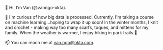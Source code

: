 👋 Hi, I’m Van (@vanngo-okta).

👀 I'm curious of how big data is processed. Currently, I'm taking a course on machine learning...hoping to wrap it up soon!
In the winter months, I knit and crochet - making way too many scarfs, toques, and mittens for my family. 
When the weather is warmer, I enjoy hiking in park trails.🌱

📫 You can reach me at van.ngo@okta.com.

<!---
vanngo-okta/vanngo-okta is a ✨ special ✨ repository because its `README.md` (this file) appears on your GitHub profile.
You can click the Preview link to take a look at your changes.
--->

